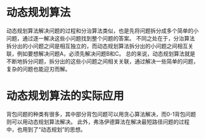 # 动态规划算法
动态规划算法解决问题的过程和分治算法类似，也是先将问题拆分成多个简单的小问题，通过逐一解决这些小问题找到整个问题的答案。
不同之处在于，分治算法拆分出的小问题之间是相互独立的，而动态规划算法拆分出的小问题之间相互关联，例如要想解决问题A，必须先解决问题B和C。
总的来说，动态规划算法就是不断地拆分问题，拆分出的这些小问题之间相关关联，通过解决一些简单的问题，复杂的问题也能迎刃而解。

# 动态规划算法的实际应用
背包问题的种类有很多，其中部分背包问题可以用贪心算法解决，而0-1背包问题则可以用动态规划算法解决。
此外，弗洛伊德算法在解决最短路径问题的过程中，也用到了“动态规划”的思想。
